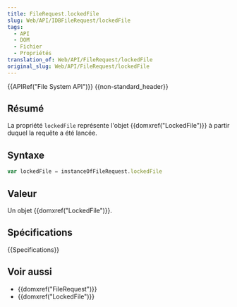 ```yaml
---
title: FileRequest.lockedFile
slug: Web/API/IDBFileRequest/lockedFile
tags:
  - API
  - DOM
  - Fichier
  - Propriétés
translation_of: Web/API/FileRequest/lockedFile
original_slug: Web/API/FileRequest/lockedFile
---
```

{{APIRef("File System API")}} {{non-standard_header}}

## Résumé

La propriété `lockedFile` représente l'objet {{domxref("LockedFile")}} à partir duquel la requête a été lancée.

## Syntaxe

```js
var lockedFile = instanceOfFileRequest.lockedFile
```

## Valeur

Un objet {{domxref("LockedFile")}}.

## Spécifications

{{Specifications}}

## Voir aussi

- {{domxref("FileRequest")}}
- {{domxref("LockedFile")}}

